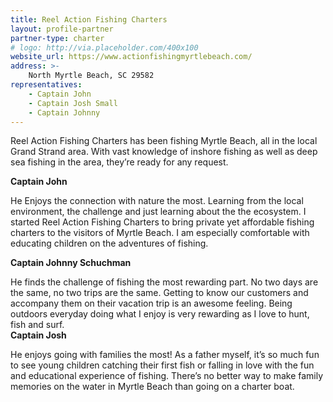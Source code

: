 ```yaml
---
title: Reel Action Fishing Charters
layout: profile-partner
partner-type: charter
# logo: http://via.placeholder.com/400x100
website_url: https://www.actionfishingmyrtlebeach.com/
address: >- 
    North Myrtle Beach, SC 29582
representatives: 
    - Captain John 
    - Captain Josh Small 
    - Captain Johnny
---
```

Reel Action Fishing Charters has been fishing Myrtle Beach, all in the local Grand Strand area. With vast knowledge of inshore fishing as well as deep sea fishing in the area, they’re ready for any request. 

**Captain John**

He Enjoys the connection with nature the most. Learning from the local environment, the challenge and just learning about the the ecosystem. I started Reel Action Fishing Charters to bring private yet affordable fishing charters to the visitors of Myrtle Beach. I am especially comfortable with educating children on the adventures of fishing.   
                                               
**Captain Johnny Schuchman**

He finds the challenge of fishing the most rewarding part. No two days are the same, no two trips are the same. Getting to know our customers and accompany them on their vacation trip is an awesome feeling. Being outdoors everyday doing what I enjoy is very rewarding as I love to hunt, fish and surf.                                                      
**Captain Josh**

He enjoys going with families the most! As a father myself, it’s so much fun to see young children catching their first fish or falling in love with the fun and educational experience of fishing. There’s no better way to make family memories on the water in Myrtle Beach than going on a charter boat.